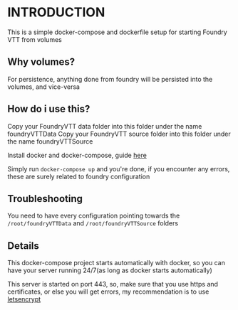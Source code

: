 # INTRODUCTION

This is a simple docker-compose and dockerfile setup for starting Foundry VTT from volumes

## Why volumes?

For persistence, anything done from foundry will be persisted into the volumes, and vice-versa

## How do i use this?

Copy your FoundryVTT data folder into this folder under the name foundryVTTData
Copy your FoundryVTT source folder into this folder under the name foundryVTTSource

Install docker and docker-compose, guide [here](https://docs.docker.com/compose/install/)

Simply run `docker-compose up` and you're done, if you encounter any errors, these are surely related to foundry configuration

## Troubleshooting

You need to have every configuration pointing towards the `/root/foundryVTTData` and `/root/foundryVTTSource` folders

## Details

This docker-compose project starts automatically with docker, so you can have your server running 24/7(as long as docker starts automatically)

This server is started on port 443, so, make sure that you use https and certificates, or else you will get errors, my recommendation is to use [letsencrypt](https://letsencrypt.org/)